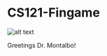 # CS121-Fingame
![alt text](https://raw.githubusercontent.com/switlaber69/CS121-Fingame/main/umay22.png?token=GHSAT0AAAAAACAVVQARVYZV6GOHAE3VTFOAZBC2CJQ "Logo Title Text 1")

Greetings Dr. Montalbo! 
